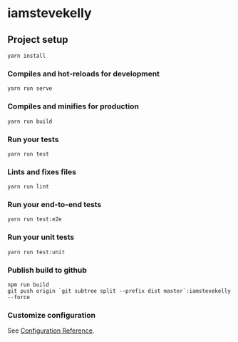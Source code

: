 # iamstevekelly

## Project setup
```
yarn install
```

### Compiles and hot-reloads for development
```
yarn run serve
```

### Compiles and minifies for production
```
yarn run build
```

### Run your tests
```
yarn run test
```

### Lints and fixes files
```
yarn run lint
```

### Run your end-to-end tests
```
yarn run test:e2e
```

### Run your unit tests
```
yarn run test:unit
```

### Publish build to github
```
npm run build
git push origin `git subtree split --prefix dist master`:iamstevekelly --force
```

### Customize configuration
See [Configuration Reference](https://cli.vuejs.org/config/).
